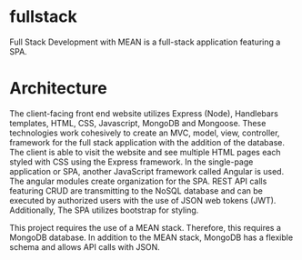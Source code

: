 # fullstack
Full Stack Development with MEAN is a full-stack application featuring a SPA.

# Architecture
The client-facing front end website utilizes Express (Node), Handlebars templates, HTML, CSS, Javascript, MongoDB and Mongoose. These technologies work cohesively to create an MVC, model, view, controller,  framework for the full stack application with the addition of the database. The client is able to visit the website and see multiple HTML pages each styled with CSS using the Express framework. In the single-page application or SPA, another JavaScript framework called Angular is used. The angular modules create organization for the SPA. REST API calls featuring CRUD are transmitting to the NoSQL database and can be executed by authorized users with the use of JSON web tokens (JWT). Additionally, The SPA utilizes bootstrap for styling.

This project requires the use of a MEAN stack. Therefore, this requires a MongoDB database. In addition to the MEAN stack, MongoDB has a flexible schema and allows API calls with JSON.
